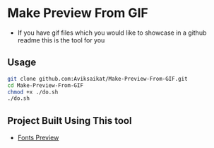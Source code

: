 # Make Preview From GIF

- If you have gif files which you would like to showcase in a github readme this is the tool for you



## Usage
```sh
git clone github.com:Aviksaikat/Make-Preview-From-GIF.git
cd Make-Preview-From-GIF
chmod +x ./do.sh
./do.sh
```


## Project Built Using This tool

- [Fonts Preview](https://github.com/Aviksaikat/Fonts-Preview)